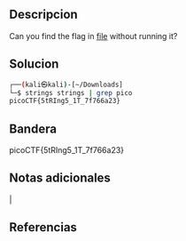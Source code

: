## Descripcion

Can you find the flag in [file](https://jupiter.challenges.picoctf.org/static/fae9ac5267cd6e44124e559b901df177/strings) without running it?


## Solucion
``` bash 
┌──(kali㉿kali)-[~/Downloads]
└─$ strings strings | grep pico                     
picoCTF{5tRIng5_1T_7f766a23}

```

## Bandera
picoCTF{5tRIng5_1T_7f766a23}
## Notas adicionales
|

## Referencias

